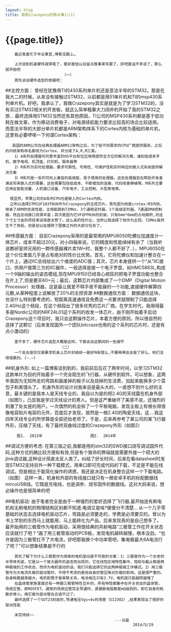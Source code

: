 ```yaml
---
layout: blog
title: 我和Crazepony的那点事儿(1)
---
```

# {{page.title}}

			  
		最近笔者忙于毕业事宜,博客没跟上…

		上次说到机身硬件就停笔了，莫非是给以后留点故事来写罢了，好吧废话不多说了，那么就开始吧
   							 （一）
		首先谈谈硬件选型的依据吧：
##主控方面： 
      曾经在犹豫用TI的430系列单片机还是意法半导的STM32。那是在我大二的时候，从来没有接触过STM32，以前都是用51单片机和TI的msp430系列单片机。好吧，我承认了，我做Crazepony其实是就是为了学习STM32的，没有买过STM32相关的开发板，就这么简单粗暴大刀阔斧的开始了我的STM32之旅…
      最终选择用STM32当然还有其他原因，TI公司的MSP430系列都是基于低功耗在做文章，作为移动消费电子，对电源续航能力要求比较高的场合比较适用。
		而意法半导的大部分单片机都是ARM架构体系下的Cortex内核为基础的单片机，这里有必要啰嗦一下何谓Cortex架构：
 
       英国的ARM公司在经典处理器ARM11架构之后，为了给不同需求的CPU厂商提供服务，之后的内核架构命名都改为Cortex，并分成了A,R,M三类。
		1）A系列处理器可托管丰富的OS平台和位应用商提供全方位的解决方案，诸如低成本手机、数字电视、机顶盒、打印机、服务器等
		2）R系列为实时处理器，要求可靠性、可用性、可维护性和实时响应的嵌入式系统提供解决方案
		3）M系列是一系列可向上兼容的高效能、易于使用的处理器，这些处理器旨在帮助开发者满足将来嵌入式的需要，这些需要包括低成本、不断增加的连接、代码改善移植等。M系列主要应用在智能测量、人机接口设备、汽车电子、工业控制、大型家电等。
 
      很显然，苹果公司的A系列CPU也是嵌入的Cortex内核。
      之所以选择STM32F103T8U6作为Crazepony的主控芯片。首先因为他是crotex-M3内核，继承了ARM的优良性能，主频能跑到72MHz，3个通用定时器，1个高级定时器，7通道DMA控制器，而且总线接口资源丰富；其次是因为它VFQFPN36的封装，只有6mm*6mm的占地面积,对这个寸土寸金的项目来说简直太赞了。这么高的性价比，当然让我选择了他作为主控。72MHz虽然生不了孩纸，但是足以处理除了图像之外的大部分任务了。
##传感器方面：
		目前Crazepony采用的是最常用的MPU6050陀螺仪加速度计一体芯片，成本不超过20元，对小四轴来说，它的精度和性能绰绰有余了（当我听说教研室师兄用的一颗传感器裸片卖1W+时，我整个人都不好了..），MPU6050在这个价位里面几乎是占有绝对的性价比优势。首先，它将陀螺仪和加速计整合在一个片上，通过IIC总线给出六个维度的ADC值；其次，芯片本身提供一个“从”IIC接口，供用户接第三方的IIC器件，一般选择是接一个电子罗盘，如HMC5883L,构成一个9轴的输出的姿态模组,现在MPU9150已经丧心病狂的把电子罗盘功能也整合在片上了,但是要买60+元；最后，这颗芯片内部集成了一个DMP（Digital Motion Processor）处理器，这是最让我爱不释手夜不能寐的一个功能,直接硬件解算四元数,从某种程度上说解放了20%的主控资源 
##数据通信方面：
		数据通信这块，也没什么特别要考虑的，短距离高速通信且免费这一点要求就限制了只能选择2.4GHz这个频段，在这个频段出了很多优秀的芯片厂商。在学生时代，我用得最多是Nordic公司的NRF24L01这个系列的收发一体芯片，由于刚开始着手启动Crazepony这个项目时，我只会这颗操作芯片，本着方便的原则，所以很自然的选择了这颗它（后来发现国外一个团队bitcraze也用的这个系列的芯片时，还是有点小激动的）
 
		差不多了，硬件芯片选型大概是这样。下面谈谈这期间的一些细节
						   	（二）
 		一个处女座仅仅是要求机身上芯片封装统一是QFN有错么,不要再黑处女座了好么，他们活得很累的。(~.~)
##机身外形:
		如上一篇博客谈到到的，我前前后后花了两年时间，以学习STM32这款单片为目的开始着手一个完全陌生的飞行器，从硬件到软件。可以想象，这两年我因为无知所走的弯路和画废掉的板子以及烧掉的生活费，加起来能换多少个菜包子和素馒头了。
		机身外形的设计对我来说是最头大的，一直想不到什么好的主意，最关键的是我本人是天线专业的，我自以为是的把2.4G的天线露在机身外部（如图1），凸显我是学过天线设计的男人。但是这严重破坏了美感不说，还强烈的刺激了处女座的用户。一次偶然的机会拆了一个平板电脑，发现主板上有根长得很像电容贴片电容的元件，百度后才发现，居然是一根2.4G的陶瓷天线，这….我这四年天线专业的所学算是全部还给老师了。于是，后来再参考了某公司的某飞行器外形，压缩了天线，有了最终双曲线过度的Crazepony外形（如图2）
  
         图1.  2013年						图2.  2014年
##调试方便的考虑:
		在第三版之前,我都是用的stm32的SWD接口烧写调试固件代码,这种方式的确比较方便和有效,但是有个致命的弊端就是需要外接一个硕大的jlink调试器,这种设计简直太反人类了。纠结了好长时间，后来在看datasheet时发现STM32支持另外一种下载模式，用串口即可完成代码的下载，不足是不能在线调试。但是相比于能简化操作的诱惑，我还是决定在机身整合这样一个下载电路。（如图）
     这样一来，机身和外部的有线接口就只有一根安卓手机的标配数据线mircoUSB线。它既是充电线，也是调参、烧写固件的数据线。这对大妈来说，想必操作也是很简单的吧
 

##电机驱动:
		由于笔者完全是由于一种强烈的爱好选择了飞行器,最开始连有刷电机和无刷电机的物理结构区别都不知道,电调又是啥?傻傻分不清楚…
		从一个几乎零基础的状态去选择电机驱动芯片，弯路是必须要走的，学费是必须要交的。曾以为书上学到的东西马上就能用，马上能转化为产品，后来发现真的是自己想多了。
		最开始用的三极管作为电机驱动，采用很经典的共射电路“三极管工作在开关状态应该就行了吧？”画了用三极管驱动的PCB板，发现电机越转越慢，根本没劲。“也许是因为三极管扛不了大电流，好吧那我换个中功率管吧，集电极最大6A电流行了吧？”可以想象结果是不行的
 
		首先了解下为什么三极管作为简单的电机驱动是不可取的方案：1）三极管作为一个古老的半导体先驱，它是以一个放大器件的姿态而出现的，它在线性区域特性集中，饱和与截止都是两种极端的工作状态，而作为电机驱动的话，我们只能选择它的这两种极端工作模式。2）用三极管作为大电流负载的驱动管时，不得不考虑的是他自身的管压降对负载的影响，这是很严重的。自身耗散越来越大，电机和管子是串联关系，电池电压只有3.7V，电机就只能越转越慢了
		在晶体管家族里面还有一种跟三极管特性互补的，所有特性都集中在开关状态的晶体管，场效应管，即MOSFET。通常的场效应管完全导通时，源漏极电阻都是mΩ级别的，即它自身的耗散非常小。用它做为驱动管在合适不过了。
		最终选择了一个SOT23封装的,导通电压Vgs<4v的场管（SI2302）,结果表现出了很好的驱动性能

		未完待续~~
													---马骏
															2014/5/29



